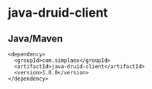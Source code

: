 # java-druid-client

## Java/Maven

    <dependency>
      <groupId>com.simplaex</groupId>
      <artifactId>java-druid-client</artifactId>
      <version>1.0.0</version>
    </dependency>

